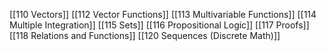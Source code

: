 [[110 Vectors]]
[[112 Vector Functions]]
[[113 Multivariable Functions]]
[[114 Multiple Integration]]
[[115 Sets]]
[[116 Propositional Logic]]
[[117 Proofs]]
[[118 Relations and Functions]]
[[120 Sequences (Discrete Math)]]
